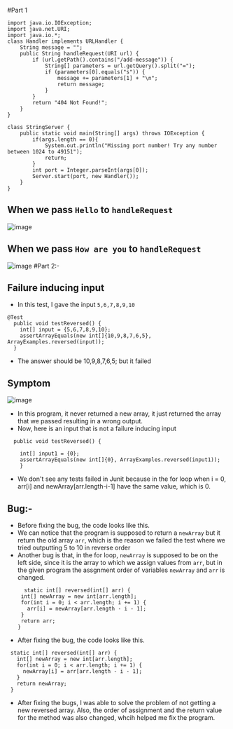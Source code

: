 #Part 1
```
import java.io.IOException;
import java.net.URI;
import java.io.*;
class Handler implements URLHandler {
    String message = "";
    public String handleRequest(URI url) {
        if (url.getPath().contains("/add-message")) {
            String[] parameters = url.getQuery().split("=");
            if (parameters[0].equals("s")) {
                message += parameters[1] + "\n";
                return message;
            }
        }
        return "404 Not Found!";
    }
}

class StringServer {
    public static void main(String[] args) throws IOException {
        if(args.length == 0){
            System.out.println("Missing port number! Try any number between 1024 to 49151");
            return;
        }
        int port = Integer.parseInt(args[0]);
        Server.start(port, new Handler());
    }
}

```
## When we pass `Hello` to `handleRequest`
![image](https://user-images.githubusercontent.com/122571122/215283776-d1c43fa9-0a18-47b8-8b2b-3ae229682c7c.png)

## When we pass `How are you` to `handleRequest`
![image](https://user-images.githubusercontent.com/122571122/215283808-166af5e0-36f7-4fa6-b3b2-d199d1c58a8e.png)
#Part 2:-
## Failure inducing input
* In this test, I gave the input `5,6,7,8,9,10`
```
@Test
  public void testReversed() {
    int[] input = {5,6,7,8,9,10};
    assertArrayEquals(new int[]{10,9,8,7,6,5}, ArrayExamples.reversed(input));
  }
```
* The answer should be 10,9,8,7,6,5; but it failed
## Symptom
![image](https://user-images.githubusercontent.com/122571122/215357612-a23cd01d-7a79-46f3-8710-8073d0309a6f.png)
* In  this program, it never returned a new array, it just returned the array that we passed resulting in a wrong output.
* Now, here is an input that is not a failure inducing input
```@Test
  public void testReversed() {

    int[] input1 = {0};
    assertArrayEquals(new int[]{0}, ArrayExamples.reversed(input1));
    }
```
* We don't see any tests failed in Junit because in the for loop when i = 0, arr[i] and newArray[arr.length-i-1] have the same value, which is 0.
## Bug:-
* Before fixing the bug, the code looks like this.
* We can notice that the program is supposed to return a `newArray` but it return the old array `arr`, which is the reason we failed the test where we tried outputting 5 to 10 in reverse order 
* Another bug is that, in the for loop, `newArray` is supposed to be on the left side, since it is the array to which we assign values from `arr`, but in the given program the assgnment order of variables `newArray` and `arr` is changed.
   ```
     static int[] reversed(int[] arr) {
    int[] newArray = new int[arr.length];
    for(int i = 0; i < arr.length; i += 1) {
      arr[i] = newArray[arr.length - i - 1];
    }
    return arr;
  }
   ```
 * After fixing the bug, the code looks like this.
 ```
  static int[] reversed(int[] arr) {
    int[] newArray = new int[arr.length];
    for(int i = 0; i < arr.length; i += 1) {
      newArray[i] = arr[arr.length - i - 1];
    }
    return newArray;
  }
 ```
 * After fixing the bugs, I was able to solve the problem of not getting a new reversed array. Also, the order of assignment and the return value for the method was also changed, whcih helped me fix the program.
